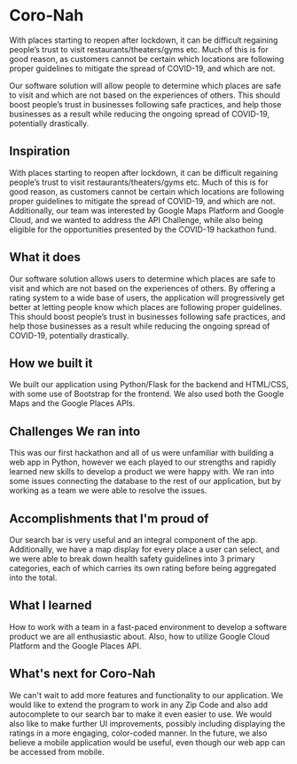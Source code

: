 # Coro-Nah
With places starting to reopen after lockdown, it can be difficult regaining people’s trust to visit restaurants/theaters/gyms etc. Much of this is for good reason, as customers cannot be certain which locations are following proper guidelines to mitigate the spread of COVID-19, and which are not.

Our software solution will allow people to determine which places are safe to visit and which are not based on the experiences of others. This should boost people’s trust in businesses following safe practices, and help those businesses as a result while reducing the ongoing spread of COVID-19, potentially drastically.

## Inspiration
With places starting to reopen after lockdown, it can be difficult regaining people’s trust to visit restaurants/theaters/gyms etc. Much of this is for good reason, as customers cannot be certain which locations are following proper guidelines to mitigate the spread of COVID-19, and which are not. Additionally, our team was interested by Google Maps Platform and Google Cloud, and we wanted to address the API Challenge, while also being eligible for the opportunities presented by the COVID-19 hackathon fund.
## What it does
Our software solution allows users to determine which places are safe to visit and which are not based on the experiences of others. By offering a rating system to a wide base of users, the application will progressively get better at letting people know which places are following proper guidelines. This should boost people’s trust in businesses following safe practices, and help those businesses as a result while reducing the ongoing spread of COVID-19, potentially drastically.
## How we built it
We built our application using Python/Flask for the backend and HTML/CSS, with some use of Bootstrap for the frontend. We also used both the Google Maps and the Google Places APIs.
## Challenges We ran into
This was our first hackathon and all of us were unfamiliar with building a web app in Python, however we each played to our strengths and rapidly learned new skills to develop a product we were happy with. We ran into some issues connecting the database to the rest of our application, but by working as a team we were able to resolve the issues.
## Accomplishments that I'm proud of
Our search bar is very useful and an integral component of the app. Additionally, we have a map display for every place a user can select, and we were able to break down health safety guidelines into 3 primary categories, each of which carries its own rating before being aggregated into the total.
## What I learned
How to work with a team in a fast-paced environment to develop a software product we are all enthusiastic about. Also, how to utilize Google Cloud Platform
and the Google Places API.
## What's next for Coro-Nah
We can't wait to add more features and functionality to our application. We would like to extend the program to work in any Zip Code and also add autocomplete to our search bar to make it even easier to use. We would also like to make further UI improvements, possibly including displaying the ratings in a more engaging, color-coded manner. In the future, we also believe a mobile application would be useful, even though our web app can be accessed from mobile.
